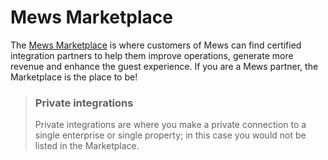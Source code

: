 # Mews Marketplace

The [Mews Marketplace](https://www.mews.com/en/products/marketplace) is where customers of Mews can find certified integration partners to help them improve operations, generate more revenue and enhance the guest experience.
If you are a Mews partner, the Marketplace is the place to be!

> ### Private integrations
> Private integrations are where you make a private connection to a single enterprise or single property; in this case you would not be listed in the Marketplace.

